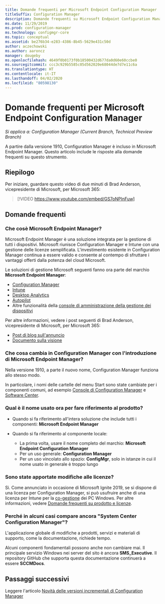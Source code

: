 ```yaml
---
title: Domande frequenti per Microsoft Endpoint Configuration Manager
titleSuffix: Configuration Manager
description: Domande frequenti su Microsoft Endpoint Configuration Manager
ms.date: 11/29/2019
ms.prod: configuration-manager
ms.technology: configmgr-core
ms.topic: conceptual
ms.assetid: be276b34-e283-4386-8b45-5629e431c50d
author: aczechowski
ms.author: aaroncz
manager: dougeby
ms.openlocfilehash: 4649f0b0173f0b18500432d677da0d60e60ccbe0
ms.sourcegitcommit: ccc3c929b5585c05d562020e68044de7d7e11c6a
ms.translationtype: HT
ms.contentlocale: it-IT
ms.lasthandoff: 04/02/2020
ms.locfileid: "80598130"
---
```

# <a name="microsoft-endpoint-configuration-manager-faq"></a>Domande frequenti per Microsoft Endpoint Configuration Manager

*Si applica a: Configuration Manager (Current Branch, Technical Preview Branch)*

A partire dalla versione 1910, Configuration Manager è incluso in Microsoft Endpoint Manager. Questo articolo include le risposte alla domande frequenti su questo strumento.

## <a name="summary"></a>Riepilogo

Per iniziare, guardare questo video di due minuti di Brad Anderson, vicepresidente di Microsoft, per Microsoft 365:

> [!VIDEO https://www.youtube.com/embed/GS7oNPInFuw]

## <a name="faqs"></a>Domande frequenti

### <a name="what-is-microsoft-endpoint-manager"></a>Che cosè Microsoft Endpoint Manager?

Microsoft Endpoint Manager è una soluzione integrata per la gestione di tutti i dispositivi. Microsoft riunisce Configuration Manager e Intune con una gestione delle licenze semplificata. L'investimento esistente in Configuration Manager continua a essere valido e consente al contempo di sfruttare i vantaggi offerti dalla potenza del cloud Microsoft.

Le soluzioni di gestione Microsoft seguenti fanno ora parte del marchio **Microsoft Endpoint Manager**:

- [Configuration Manager](https://docs.microsoft.com/configmgr)
- [Intune](https://docs.microsoft.com/intune)
- [Desktop Analytics](/configmgr/desktop-analytics/overview)
- [Autopilot](https://docs.microsoft.com/intune/enrollment/enrollment-autopilot)
- Altre funzionalità della [console di amministrazione della gestione dei dispositivi](https://go.microsoft.com/fwlink/?linkid=2109094)

Per altre informazioni, vedere i post seguenti di Brad Anderson, vicepresidente di Microsoft, per Microsoft 365:

- [Post di blog sull'annuncio](https://aka.ms/cmannounce)
- [Documento sulla visione](https://aka.ms/MEMVisionPaper)

### <a name="what-things-change-in-configuration-manager-with-microsoft-endpoint-manager"></a>Che cosa cambia in Configuration Manager con l'introduzione di Microsoft Endpoint Manager?

Nella versione 1910, a parte il nuovo nome, Configuration Manager funziona allo stesso modo.

In particolare, i nomi delle cartelle del menu Start sono state cambiate per i componenti comuni, ad esempio [Console di Configuration Manager](/configmgr/core/servers/manage/admin-console#bkmk_open) e [Software Center](/configmgr/core/understand/software-center#bkmk_open).

### <a name="how-do-we-refer-to-the-product-now"></a>Qual è il nome usato ora per fare riferimento al prodotto?

- Quando si fa riferimento all'intera soluzione che include tutti i componenti: **Microsoft Endpoint Manager**

- Quando si fa riferimento al componente locale:
  - La prima volta, usare il nome completo del marchio: **Microsoft Endpoint Configuration Manager**
  - Per un uso generale: **Configuration Manager**
  - Per un uso vincolato allo spazio: **ConfigMgr**, solo in istanze in cui il nome usato in generale è troppo lungo

### <a name="are-there-any-licensing-changes"></a>Sono state apportate modifiche alle licenze?

Sì. Come annunciato in occasione di Microsoft Ignite 2019, se si dispone di una licenza per Configuration Manager, si può usufruire anche di una licenza per Intune per la [co-gestione](/configmgr/comanage/overview) dei PC Windows. Per altre informazioni, vedere [Domande frequenti su prodotto e licenze](/configmgr/core/understand/product-and-licensing-faq#bkmk_mem).

### <a name="why-do-i-still-see-system-center-configuration-manager-some-places"></a>Perché in alcuni casi compare ancora "System Center Configuration Manager"?

L'applicazione globale di modifiche a prodotti, servizi e materiali di supporto, come la documentazione, richiede tempo.

Alcuni componenti fondamentali possono anche non cambiare mai. Il principale servizio Windows nei server del sito è ancora **SMS_Executive**. Il repository GitHub che supporta questa documentazione continuerà a essere **SCCMDocs**.

## <a name="next-steps"></a>Passaggi successivi

Leggere l'articolo [Novità delle versioni incrementali di Configuration Manager](/configmgr/core/plan-design/changes/whats-new-incremental-versions)
